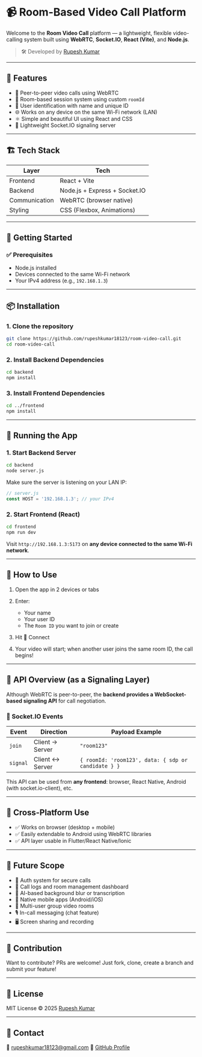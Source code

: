 
# 📹 Room-Based Video Call Platform

Welcome to the **Room Video Call** platform — a lightweight, flexible video-calling system built using **WebRTC**, **Socket.IO**, **React (Vite)**, and **Node.js**.

> 🛠️ Developed by [Rupesh Kumar](https://github.com/rupeshkumar18123)

---

## 📌 Features

- 🎥 Peer-to-peer video calls using WebRTC
- 🔐 Room-based session system using custom `roomId`
- 👤 User identification with name and unique ID
- 🌐 Works on any device on the same Wi-Fi network (LAN)
- ⚛️ Simple and beautiful UI using React and CSS
- 🛜 Lightweight Socket.IO signaling server

---

## 🏗️ Tech Stack

| Layer        | Tech                       |
|--------------|----------------------------|
| Frontend     | React + Vite               |
| Backend      | Node.js + Express + Socket.IO |
| Communication| WebRTC (browser native)    |
| Styling      | CSS (Flexbox, Animations)  |

---

## 🚀 Getting Started

### ✅ Prerequisites

- Node.js installed
- Devices connected to the same Wi-Fi network
- Your IPv4 address (e.g., `192.168.1.3`)

---

## 📦 Installation

### 1. Clone the repository

```bash
git clone https://github.com/rupeshkumar18123/room-video-call.git
cd room-video-call
````

### 2. Install Backend Dependencies

```bash
cd backend
npm install
```

### 3. Install Frontend Dependencies

```bash
cd ../frontend
npm install
```

---

## 🔄 Running the App

### 1. Start Backend Server

```bash
cd backend
node server.js
```

Make sure the server is listening on your LAN IP:

```js
// server.js
const HOST = '192.168.1.3'; // your IPv4
```

### 2. Start Frontend (React)

```bash
cd frontend
npm run dev
```

Visit `http://192.168.1.3:5173` on **any device connected to the same Wi-Fi network**.

---

## 🧪 How to Use

1. Open the app in 2 devices or tabs
2. Enter:

   * Your name
   * Your user ID
   * The `Room ID` you want to join or create
3. Hit 🚀 Connect
4. Your video will start; when another user joins the same room ID, the call begins!

---

## 🔗 API Overview (as a Signaling Layer)

Although WebRTC is peer-to-peer, the **backend provides a WebSocket-based signaling API** for call negotiation.

### 📡 Socket.IO Events

| Event    | Direction       | Payload Example                                     |
| -------- | --------------- | --------------------------------------------------- |
| `join`   | Client → Server | `"room123"`                                         |
| `signal` | Client ↔ Server | `{ roomId: 'room123', data: { sdp or candidate } }` |

This API can be used from **any frontend**: browser, React Native, Android (with socket.io-client), etc.

---

## 📱 Cross-Platform Use

* ✅ Works on browser (desktop + mobile)
* ✅ Easily extendable to Android using WebRTC libraries
* ✅ API layer usable in Flutter/React Native/Ionic

---

## 🌱 Future Scope

* 🔐 Auth system for secure calls
* 📜 Call logs and room management dashboard
* 🧠 AI-based background blur or transcription
* 📲 Native mobile apps (Android/iOS)
* 🎥 Multi-user group video rooms
* 🎙️ In-call messaging (chat feature)
* 🖥️ Screen sharing and recording

---

## 🤝 Contribution

Want to contribute? PRs are welcome!
Just fork, clone, create a branch and submit your feature!

---

## 📄 License

MIT License © 2025 [Rupesh Kumar](https://github.com/rupeshkumar18123)

---

## 💬 Contact

📧 [rupeshkumar18123@gmail.com](mailto:rupeshkumar18123@gmail.com)
🔗 [GitHub Profile](https://github.com/rupeshkumar18123)

```

